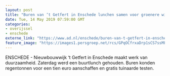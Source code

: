 ```yaml
---
layout: post
title: "Buren van ‘t Getfert in Enschede lunchen samen voor groenere wijk"
date: Tue, 14 May 2019 07:59:00 GMT
categories: 
- overijssel 
- enschede 
externe_link: "https://www.ad.nl/enschede/buren-van-t-getfert-in-enschede-lunchen-samen-voor-groenere-wijk~a0b3fca1/"
feature_image: "https://images1.persgroep.net/rcs/GPqOCfrxaDrp1sCS7ssMFKgrkiQ/diocontent/148333937/_fitwidth/400/?appId=21791a8992982cd8da851550a453bd7f&quality=0.7"
---
```


ENSCHEDE - Nieuwbouwwijk ‘t Getfert in Enschede maakt werk van duurzaamheid. Zaterdag werd een buurtlunch gehouden. Buren konden regentonnen voor een tien euro aanschaffen en gratis tuinaarde testen.

